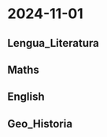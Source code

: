 # 2024-11-01 <!-- markmap: foldAll -->

## Lengua_Literatura

## Maths

## English

## Geo_Historia

